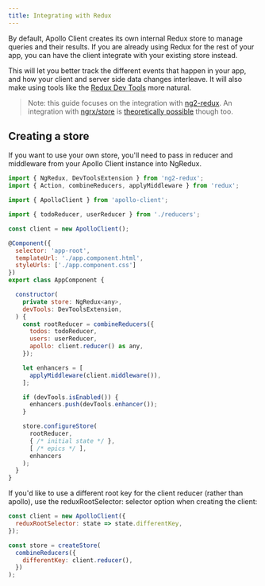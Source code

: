 ```yaml
---
title: Integrating with Redux
---
```



By default, Apollo Client creates its own internal Redux store to manage queries and their results. If you are already using Redux for the rest of your app, you can have the client integrate with your existing store instead.

This will let you better track the different events that happen in your app, and how your client and server side data changes interleave. It will also make using tools like the [Redux Dev Tools](https://github.com/zalmoxisus/redux-devtools-extension) more natural.

> Note: this guide focuses on the integration with [ng2-redux](https://github.com/angular-redux/ng2-redux). An integration with [ngrx/store](https://github.com/ngrx/store) is [theoretically possible](https://github.com/apollographql/apollo-client/issues/593#issuecomment-257047413) though too.

<h2 id="creating-a-store">Creating a store</h2>

If you want to use your own store, you'll need to pass in reducer and middleware from your Apollo Client instance into NgRedux.

```js
import { NgRedux, DevToolsExtension } from 'ng2-redux';
import { Action, combineReducers, applyMiddleware } from 'redux';

import { ApolloClient } from 'apollo-client';

import { todoReducer, userReducer } from './reducers';

const client = new ApolloClient();

@Component({
  selector: 'app-root',
  templateUrl: './app.component.html',
  styleUrls: ['./app.component.css']
})
export class AppComponent {

  constructor(
    private store: NgRedux<any>,
    devTools: DevToolsExtension,
  ) {
    const rootReducer = combineReducers({
      todos: todoReducer,
      users: userReducer,
      apollo: client.reducer() as any,
    });

    let enhancers = [
      applyMiddleware(client.middleware()),
    ];

    if (devTools.isEnabled()) {
      enhancers.push(devTools.enhancer());
    }

    store.configureStore(
      rootReducer,
      { /* initial state */ },
      [ /* epics */ ],
      enhancers
    );
  }
}
```

If you'd like to use a different root key for the client reducer (rather than apollo), use the reduxRootSelector: selector option when creating the client:

```js
const client = new ApolloClient({
  reduxRootSelector: state => state.differentKey,
});

const store = createStore(
  combineReducers({
    differentKey: client.reducer(),
  })
);
```
